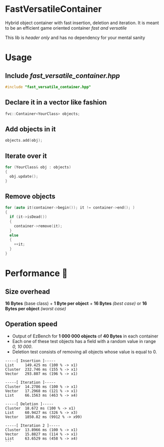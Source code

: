 # FastVersatileContainer

Hybrid object container with fast insertion, deletion and iteration. It is meant to be an efficient game oriented container *fast and versatile*

This lib is *header only* and has no dependency for your mental sanity

# Usage

## Include *fast_versatile_container.hpp*
```cpp
#include "fast_versatile_container.hpp"
```

## Declare it in a vector like fashion
```cpp
fvc::Container<YourClass> objects;
```

## Add objects in it
```cpp
objects.add(obj);
```

## Iterate over it

```cpp
for (YourClass& obj : objects)
{
  obj.update();
}
```

## Remove objects
```cpp
for (auto it(container->begin()); it != container->end(); ) 
{
  if (it->isDead())
  {
    container->remove(it);
  }
  else 
  {
    ++it;
  }
}
```

# Performance :rocket:

## Size overhead

**16 Bytes** (base class) + **1  Byte per object** + **16 Bytes** *(best case)* or **16 Bytes per object** *(worst case)*

## Operation speed

+ Output of EzBench for **1 000 000 objects** of **40 Bytes** in each container
+ Each one of these test objects has a field with a random value in range *0, 10 000*.
+ Deletion test consists of removing all objects whose value is equal to 0.

```
-----[ Insertion ]-----
List     149.425 ms (100 % -> x1)
Cluster  232.746 ms (155 % -> x1)
Vector   293.807 ms (196 % -> x1)

-----[ Iteration ]-----
Cluster  14.2786 ms (100 % -> x1)
Vector   17.2968 ms (121 % -> x1)
List     66.1563 ms (463 % -> x4)

-----[ Deletion ]-----
Cluster  18.672 ms (100 % -> x1)
List     60.9427 ms (326 % -> x3)
Vector   1850.82 ms (9912 % -> x99)

-----[ Iteration 2 ]-----
Cluster  13.8966 ms (100 % -> x1)
Vector   15.8827 ms (114 % -> x1)
List     63.6529 ms (458 % -> x4)                                                                                                       ```         


